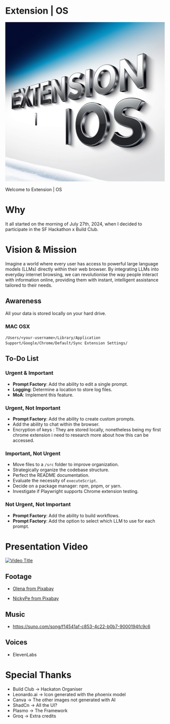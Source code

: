 # Extension | OS

![Presentation Image](./assets/presentation.jpg)

Welcome to Extension | OS

# Why

It all started on the morning of July 27th, 2024, when I decided to participate in the SF Hackathon x Build Club.

# Vision & Mission

Imagine a world where every user has access to powerful large language models (LLMs) directly within their web browser. By integrating LLMs into everyday internet browsing, we can revolutionise the way people interact with information online, providing them with instant, intelligent assistance tailored to their needs.

## Awareness

All your data is stored locally on your hard drive.

### MAC OSX

`/Users/<your-username>/Library/Application Support/Google/Chrome/Default/Sync Extension Settings/`

## To-Do List

### Urgent & Important

-  **Prompt Factory**: Add the ability to edit a single prompt.
-  **Logging**: Determine a location to store log files.
-  **MoA**: Implement this feature.

### Urgent, Not Important

-  **Prompt Factory**: Add the ability to create custom prompts.
-  Add the ability to chat within the browser.
-  Encryption of keys : They are stored locally, nonetheless being my first chrome extension i need to research more about how this can be accessed.

### Important, Not Urgent

-  Move files to a `/src` folder to improve organization.
-  Strategically organize the codebase structure.
-  Perfect the README documentation.
-  Evaluate the necessity of `executeScript`.
-  Decide on a package manager: npm, pnpm, or yarn.
-  Investigate if Playwright supports Chrome extension testing.

### Not Urgent, Not Important

-  **Prompt Factory**: Add the ability to build workflows.
-  **Prompt Factory**: Add the option to select which LLM to use for each prompt.

# Presentation Video

[![Video Title](https://img.youtube.com/vi/dM1BOxVoebg/0.jpg)](https://www.youtube.com/watch?v=dM1BOxVoebg)

## Footage

-  [Olena from Pixabay](https://pixabay.com/users/olenchic-16658974/?utm_source=link-attribution&utm_medium=referral&utm_campaign=video&utm_content=218486)

-  [NickyPe from Pixabay](https://pixabay.com/users/nickype-10327513/?utm_source=link-attribution&utm_medium=referral&utm_campaign=video&utm_content=161402)

## Music

-  https://suno.com/song/f14541af-c853-4c22-b0b7-9000194fc9c6

## Voices

-  ElevenLabs

# Special Thanks

-  Build Club -> Hackaton Organiser
-  Leonardo.ai -> Icon generated with the phoenix model
-  Canva -> The other images not generated with AI
-  ShadCn -> All the UI?
-  Plasmo -> The Framework
-  Groq -> Extra credits
